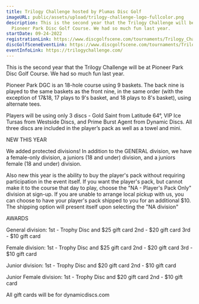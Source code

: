 ```yaml
---
title: Trilogy Challenge hosted by Plumas Disc Golf
imageURL: public/assets/upload/trilogy-challenge-logo-fullcolor.png
description: This is the second year that the Trilogy Challenge will be at
  Pioneer Park Disc Golf Course. We had so much fun last year.
startDate: 09-24-2022
registrationLink: https://www.discgolfscene.com/tournaments/Trilogy_Challenge_hosted_by_Plumas_Disc_Golf_2022
discGolfSceneEventLink: https://www.discgolfscene.com/tournaments/Trilogy_Challenge_hosted_by_Plumas_Disc_Golf_2022
eventInfoLink: https://trilogychallenge.com/
---
```

This is the second year that the Trilogy Challenge will be at Pioneer Park Disc Golf Course. We had so much fun last year.

Pioneer Park DGC is an 18-hole course using 9 baskets. The back nine is played to the same baskets as the front nine, in the same order (with the exception of 17&18, 17 plays to 9's basket, and 18 plays to 8's basket), using alternate tees.

Players will be using only 3 discs - Gold Saint from Latitude 64°, VIP Ice Tursas from Westside Discs, and Prime Burst Agent from Dynamic Discs. All three discs are included in the player’s pack as well as a towel and mini.

NEW THIS YEAR

We added protected divisions! In addition to the GENERAL division, we have a female-only division, a juniors (18 and under) division, and a juniors female (18 and under) division.

Also new this year is the ability to buy the player's pack without requiring participation in the event itself. If you want the player's pack, but cannot make it to the course that day to play, choose the "NA - Player's Pack Only" division at sign-up. If you are unable to arrange local pickup with us, you can choose to have your player's pack shipped to you for an additional $10. The shipping option will present itself upon selecting the "NA division"

AWARDS

General division:
1st - Trophy Disc and $25 gift card
2nd - $20 gift card
3rd - $10 gift card

Female division:
1st - Trophy Disc and $25 gift card
2nd - $20 gift card
3rd - $10 gift card

Junior division:
1st - Trophy Disc and $20 gift card
2nd - $10 gift card

Junior Female division:
1st - Trophy Disc and $20 gift card
2nd - $10 gift card

All gift cards will be for dynamicdiscs.com